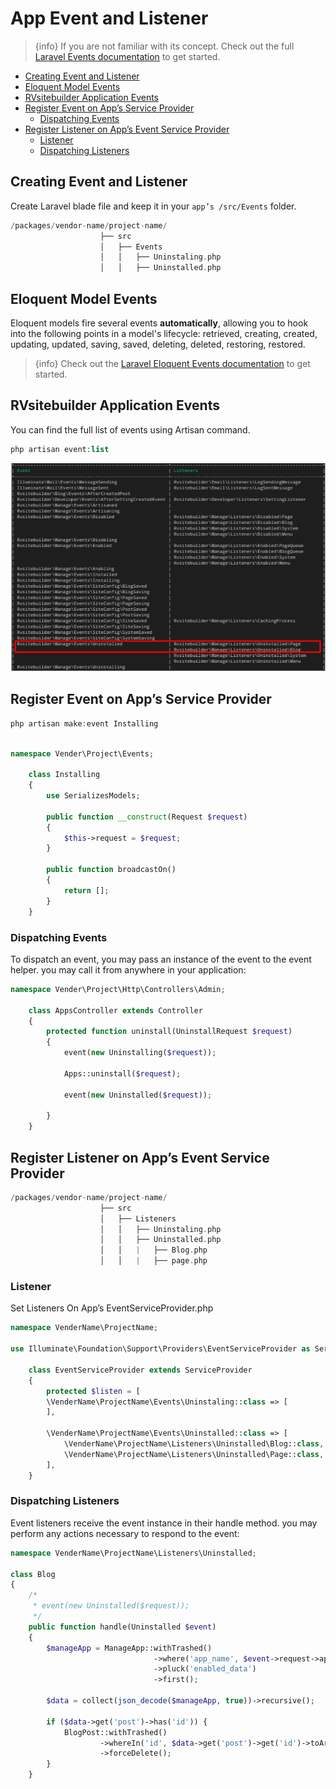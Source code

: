 # App Event and Listener

> {info} If you are not familiar with its concept. Check out the full [Laravel Events documentation](https://laravel.com/docs/master/events) to get started.

- [Creating Event and Listener](#creating-event-and-listener)
- [Eloquent Model Events](#eloquent-model-events)
- [RVsitebuilder Application Events](#rvsitebuilder-application-events)
- [Register Event on App’s Service Provider](#register-event-on-apps-service-provider)
  - [Dispatching Events](#dispatching-events)
- [Register Listener on App’s Event Service Provider](#register-listener-on-apps-event-service-provider)
  - [Listener](#listener)
  - [Dispatching Listeners](#dispatching-listeners)

<a name="Creating-Event-and-Listener"></a>

## Creating Event and Listener

<!-- TODO: @pairote ยังขาด listener, observer, subscriber  -->

Create Laravel blade file and keep it in your `app’s /src/Events` folder.

```php
/packages/vendor-name/project-name/
                    ├── src
                    │   ├── Events
                    │   │   ├── Uninstaling.php
                    │   │   ├── Uninstalled.php
```

<a name="Eloquent-Model-Events"></a>

## Eloquent Model Events

Eloquent models fire several events **automatically**, allowing you to hook into the following points in a model's lifecycle: retrieved, creating, created, updating, updated, saving, saved, deleting, deleted, restoring, restored.

> {info} Check out the [Laravel Eloquent Events documentation](https://laravel.com/docs/master/eloquent#events) to get started.

<a name="RVsitebuilder-Application-Events"></a>

## RVsitebuilder Application Events

<!-- TODO: @apiruk ตรวจสอบว่าทำไม แสดงผลไม่ครบ ของ framework และ ของ เรา ไม่แสดงผล-->

You can find the full list of events using Artisan command.

```php
php artisan event:list
```

<!-- TODO: @apiruk ต้องปรับปรุงแก้ไขหัวข้อ manage hook https://app.clickup.com/t/t523b  และ เขียน document ให้ถูกด้วยครับ -->

![meta](images/php_artisan_event_list.png)

<a name="Register-Event-on-App-Service-Provider"></a>

## Register Event on App’s Service Provider

<!-- TODO: @pairote ขยายความ  -->

```php
php artisan make:event Installing
```

```php

namespace Vender\Project\Events;

    class Installing
    {
        use SerializesModels;

        public function __construct(Request $request)
        {
            $this->request = $request;
        }

        public function broadcastOn()
        {
            return [];
        }
    }
```

### Dispatching Events

To dispatch an event, you may pass an instance of the event to the event helper. you may call it from anywhere in your application:

```php
namespace Vender\Project\Http\Controllers\Admin;

    class AppsController extends Controller
    {
        protected function uninstall(UninstallRequest $request)
        {
            event(new Uninstalling($request));

            Apps::uninstall($request);

            event(new Uninstalled($request));

        }
    }
```

<a name="Register-Listener-on-App-Service-Provider"></a>

<!-- TODO: @pairote ขยายความ  -->

## Register Listener on App’s Event Service Provider

```php
/packages/vendor-name/project-name/
                    ├── src
                    │   ├── Listeners
                    │   │   ├── Uninstaling.php
                    │   │   ├── Uninstalled.php
                    │   │   |   ├── Blog.php
                    │   │   |   ├── page.php
```

### Listener

Set Listeners On App’s EventServiceProvider.php

```php
namespace VenderName\ProjectName;

use Illuminate\Foundation\Support\Providers\EventServiceProvider as ServiceProvider;

    class EventServiceProvider extends ServiceProvider
    {
        protected $listen = [
        \VenderName\ProjectName\Events\Uninstaling::class => [
        ],

        \VenderName\ProjectName\Events\Uninstalled::class => [
            \VenderName\ProjectName\Listeners\Uninstalled\Blog::class,
            \VenderName\ProjectName\Listeners\Uninstalled\Page::class,
        ],
    }
```

### Dispatching Listeners

Event listeners receive the event instance in their handle method. you may perform any actions necessary to respond to the event:

```php
namespace VenderName\ProjectName\Listeners\Uninstalled;

class Blog
{
    /*
     * event(new Uninstalled($request));
     */
    public function handle(Uninstalled $event)
    {
        $manageApp = ManageApp::withTrashed()
                                ->where('app_name', $event->request->appsName)
                                ->pluck('enabled_data')
                                ->first();

        $data = collect(json_decode($manageApp, true))->recursive();

        if ($data->get('post')->has('id')) {
            BlogPost::withTrashed()
                    ->whereIn('id', $data->get('post')->get('id')->toArray())
                    ->forceDelete();
        }
    }

```
